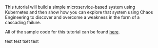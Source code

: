 This tutorial will build a simple microservice-based system using Kubernetes and then show how you can explore that system using Chaos Engineering to discover and overcome a weakness in the form of a cascading failure.

All of the sample code for this tutorial can be found [here](https://github.com/chaostoolkit/chaostoolkit-samples/tree/master/service-down-not-visible-to-users).

test test tset test 
